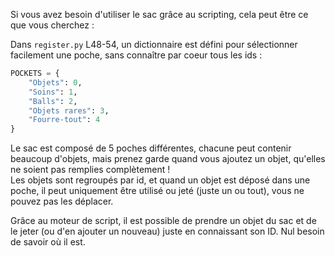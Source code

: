 Si vous avez besoin d'utiliser le sac grâce au scripting, cela peut être ce que vous cherchez :

Dans `register.py` L48-54, un dictionnaire est défini pour sélectionner facilement une poche, sans connaître par coeur tous les ids :

```py
POCKETS = {
    "Objets": 0,
    "Soins": 1,
    "Balls": 2,
    "Objets rares": 3,
    "Fourre-tout": 4
}
```

Le sac est composé de 5 poches différentes, chacune peut contenir beaucoup d'objets, mais prenez garde quand vous ajoutez un objet, qu'elles ne soient pas remplies complètement !  
Les objets sont regroupés par id, et quand un objet est déposé dans une poche, il peut uniquement être utilisé ou jeté (juste un ou tout), vous ne pouvez pas les déplacer.

Grâce au moteur de script, il est possible de prendre un objet du sac et de le jeter (ou d'en ajouter un nouveau) juste en connaissant son ID. Nul besoin de savoir où il est.
